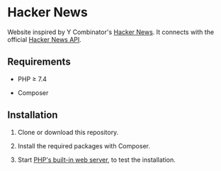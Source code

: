 # Hacker News

Website inspired by Y Combinator's [Hacker News](https://news.ycombinator.com/news). It connects with the official [Hacker News API](https://github.com/HackerNews/API).


## Requirements

* PHP &ge; 7.4

* Composer


## Installation

1. Clone or download this repository.

2. Install the required packages with Composer.

3. Start [PHP's built-in web server](https://www.php.net/manual/en/features.commandline.webserver.php), to test the installation.


